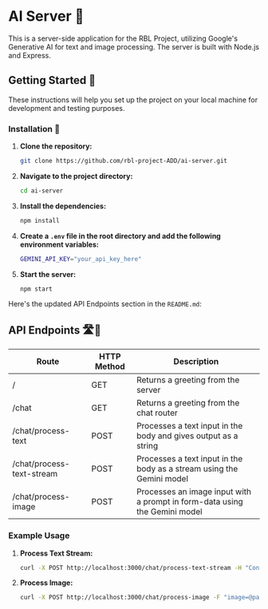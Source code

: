 # AI Server 🚀

This is a server-side application for the RBL Project, utilizing Google's Generative AI for text and image processing. The server is built with Node.js and Express.

## Getting Started 🏁

These instructions will help you set up the project on your local machine for development and testing purposes.


### Installation 🔧

1. **Clone the repository:**
    ```sh
    git clone https://github.com/rbl-project-ADD/ai-server.git
    ```

2. **Navigate to the project directory:**
    ```sh
    cd ai-server
    ```

3. **Install the dependencies:**
    ```sh
    npm install
    ```

4. **Create a `.env` file in the root directory and add the following environment variables:**
    ```sh
    GEMINI_API_KEY="your_api_key_here"
    ```

5. **Start the server:**
    ```sh
    npm start
    ```

Here's the updated API Endpoints section in the `README.md`:

## API Endpoints 🛣️📡

| Route                     | HTTP Method | Description                                                           |
|---------------------------|-------------|-----------------------------------------------------------------------|
| /                         | GET         | Returns a greeting from the server                                    |
| /chat                     | GET         | Returns a greeting from the chat router                               |
| /chat/process-text        | POST        | Processes a text input in the body and gives output as a string       |
| /chat/process-text-stream | POST        | Processes a text input in the body as a stream using the Gemini model |
| /chat/process-image       | POST        | Processes an image input with a prompt in form-data using the Gemini model |


### Example Usage

1. **Process Text Stream:**
    ```sh
    curl -X POST http://localhost:3000/chat/process-text-stream -H "Content-Type: application/json" -d '{"prompt": "Your prompt here"}'
    ```

2. **Process Image:**
    ```sh
    curl -X POST http://localhost:3000/chat/process-image -F "image=@path_to_your_image" -F "prompt=Do these look store-bought or homemade?"
    ```